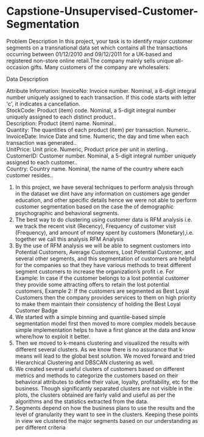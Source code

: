 # Capstione-Unsupervised-Customer-Segmentation


Problem Description
In this project, your task is to identify major customer segments on a transnational data set which contains all the transactions occurring between 01/12/2010 and 09/12/2011 for a UK-based and registered non-store online retail.The company mainly sells unique all-occasion gifts. Many customers of the company are wholesalers.

Data Description

Attribute Information:
InvoiceNo: Invoice number. Nominal, a 6-digit integral number uniquely assigned to each transaction. If this code starts with letter 'c', it indicates a cancellation.<br>
StockCode: Product (item) code. Nominal, a 5-digit integral number uniquely assigned to each distinct product..<br>
Description: Product (item) name. Nominal..<br>
Quantity: The quantities of each product (item) per transaction. Numeric..<br>
InvoiceDate: Invice Date and time. Numeric, the day and time when each transaction was generated..<br>
UnitPrice: Unit price. Numeric, Product price per unit in sterling..<br>
CustomerID: Customer number. Nominal, a 5-digit integral number uniquely assigned to each customer..<br>
Country: Country name. Nominal, the name of the country where each customer resides..<br>


1.	In this project, we have several techniques to perform analysis through in the dataset we dint have any information on customers age gender education, and other specific details hence we were not able to perform customer segmentation based on the case the of demographic psychographic and behavioral segments.
2.	The best way to do clustering using customer data is RFM analysis i.e. we track the recent visit (Recency), Frequency of customer visit (Frequency), and amount of money spent by customers (Monetary),i.e. together we call this analysis RFM Analysis
3.	By the use of RFM analysis we will be able to  segment customers into Potential Customers, Average Customers, Lost Potential Customer, and several other segments, and this segmentation of customers are helpful for the companies so that they have various methods to treat different segment customers to increase the organization’s profit i.e. For Example: In case if the customer belongs to a lost potential customer they provide some attracting offers to retain the lost potential customers, Example 2: If the customers are segmented as Best Loyal Customers then the company provides services to them on high priority to make them maintain their consistency of holding the Best Loyal Customer Badge
4.	We started with a simple binning and quantile-based simple segmentation model first then moved to more complex models because simple implementation helps to have a first glance at the data and know where/how to exploit it better. 
5.	Then we moved to k-means clustering and visualized the results with different several clusters. As we know there is no assurance that k-means will lead to the global best solution. We moved forward and tried Hierarchical Clustering and DBSCAN clustering as well.
6.	 We created several useful clusters of customers based on different metrics and methods to categorize the customers based on their behavioral attributes to define their value, loyalty, profitability, etc for the business. Though significantly separated clusters are not visible in the plots, the clusters obtained are fairly valid and useful as per the algorithms and the statistics extracted from the data.
7.	 Segments depend on how the business plans to use the results and the level of granularity they want to see in the clusters. Keeping these points in view we clustered the major segments based on our understanding as per different criteria
